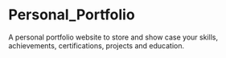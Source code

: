 # Personal_Portfolio
A personal portfolio website to store and show case your skills, achievements, certifications, projects and education.
